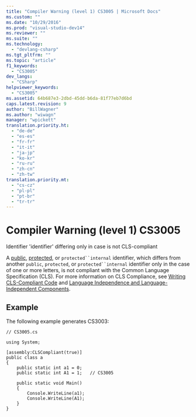 ```yaml
---
title: "Compiler Warning (level 1) CS3005 | Microsoft Docs"
ms.custom: ""
ms.date: "10/29/2016"
ms.prod: "visual-studio-dev14"
ms.reviewer: ""
ms.suite: ""
ms.technology: 
  - "devlang-csharp"
ms.tgt_pltfrm: ""
ms.topic: "article"
f1_keywords: 
  - "CS3005"
dev_langs: 
  - "CSharp"
helpviewer_keywords: 
  - "CS3005"
ms.assetid: 64b687e3-2dbd-45dd-b6da-81f77eb7d6bd
caps.latest.revision: 9
author: "BillWagner"
ms.author: "wiwagn"
manager: "wpickett"
translation.priority.ht: 
  - "de-de"
  - "es-es"
  - "fr-fr"
  - "it-it"
  - "ja-jp"
  - "ko-kr"
  - "ru-ru"
  - "zh-cn"
  - "zh-tw"
translation.priority.mt: 
  - "cs-cz"
  - "pl-pl"
  - "pt-br"
  - "tr-tr"
---
```

# Compiler Warning (level 1) CS3005
Identifier 'identifier' differing only in case is not CLS-compliant  
  
 A [public](/dotnet/csharp/language-reference/keywords/public), [protected](/dotnet/csharp/language-reference/keywords/protected), or `protected``internal` identifier, which differs from another `public`, `protected`, or `protected``internal` identifier only in the case of one or more letters, is not compliant with the Common Language Specification (CLS). For more information on CLS Compliance, see [Writing CLS-Compliant Code](http://msdn.microsoft.com/en-us/4c705105-69a2-4e5e-b24e-0633bc32c7f3) and [Language Independence and Language-Independent Components](../Topic/Language%20Independence%20and%20Language-Independent%20Components.md).  
  
## Example  
 The following example generates CS3003:  
  
```  
// CS3005.cs  
  
using System;  
  
[assembly:CLSCompliant(true)]  
public class a  
{  
    public static int a1 = 0;  
    public static int A1 = 1;   // CS3005  
  
    public static void Main()  
    {  
        Console.WriteLine(a1);  
        Console.WriteLine(A1);  
    }  
}  
```